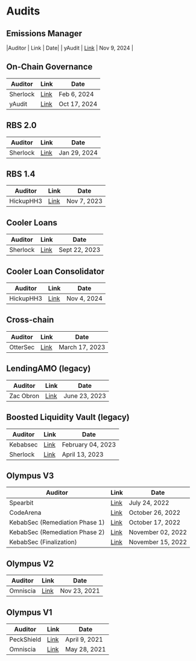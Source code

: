 # Audits

## Emissions Manager
|Auditor | Link           | Date|
| yAudit | [Link](https://storage.googleapis.com/olympusdao-landing-page-reports/audits/2024_11_EmissionManager_ReserveMigrator.pdf) | Nov 9, 2024 |


## On-Chain Governance
| Auditor  | Link          | Date |
| -------- | ------------- | ---- |
| Sherlock | [Link](/gitbook/assets/Olympus_On-Chain_Governance_Audit_Report.pdf) | Feb 6, 2024 |
| yAudit | [Link](/gitbook/assets/yaudit_report.pdf) | Oct 17, 2024 |

## RBS 2.0
| Auditor  | Link          | Date |
| -------- | ------------- | ---- |
| Sherlock | [Link](/gitbook/assets/olympus_rbs2_audit_report.pdf) | Jan 29, 2024 |

## RBS 1.4
| Auditor  | Link          | Date |
| -------- | ------------- | ---- |
| HickupHH3 | [Link](/gitbook/assets/2023_11_OlympusDAO.pdf) | Nov 7, 2023 |

## Cooler Loans
| Auditor  | Link          | Date |
| -------- | ------------- | ---- |
| Sherlock | [Link](/gitbook/assets/Cooler_Update_Audit_Report.pdf) | Sept 22, 2023 |

## Cooler Loan Consolidator
| Auditor  | Link          | Date |
| -------- | ------------- | ---- |
| HickupHH3 | [Link](https://storage.googleapis.com/olympusdao-landing-page-reports/audits/2024_10_LoanConsolidator_Audit.pdf) | Nov 4, 2024 |

## Cross-chain
| Auditor  | Link          | Date |
| -------- | ------------- | ---- |
| OtterSec | [Link](/gitbook/assets/ottersec_audit_final.pdf) | March 17, 2023|

## LendingAMO (legacy)
| Auditor   | Link    | Date    |
| --------- | ------- | ------- |
| Zac Obron |  [Link](https://gist.github.com/zobront/f1eec20c0e566632cf167004bf4076c6)       |   June 23, 2023      |

## Boosted Liquidity Vault (legacy)

| Auditor  | Link    | Date |
| -------- | ------- | ------- |
| Kebabsec | [Link](https://hackmd.io/@12og4u7y8i/HJVAPMlno)                     | February 04, 2023 |
| Sherlock | [Link](/gitbook/assets/Olympus_Liquidity_Vaults_Audit_Report_1.pdf) | April 13, 2023 |

## Olympus V3
| Auditor      | Link     | Date     |
| ------------ | -------- | -------- |
| Spearbit  | [Link](/OlympusDAO-1.pdf)| July 24, 2022 |
| CodeArena                      | [Link](https://code4rena.com/reports/2022-08-olympus/) | October 26, 2022 |
| KebabSec (Remediation Phase 1) | [Link](https://hackmd.io/tJdujc0gSICv06p_9GgeFQ)     |  October 17, 2022  |
| KebabSec (Remediation Phase 2) | [Link](https://hackmd.io/@12og4u7y8i/rk5PeIiEs)        |       November 02, 2022       |
| KebabSec (Finalization)        | [Link](https://hackmd.io/@12og4u7y8i/Sk56otcBs)        |     November 15, 2022         |

## Olympus V2
| Auditor  | Link  | Date |
| -------- | ----- | ---- |
| Omniscia | [Link](https://omniscia.io/olympus-dao-protocol-v2/) | Nov 23, 2021 |

## Olympus V1
| Auditor  | Link  | Date |
| ---------- | --- |------|
| PeckShield | [Link](https://github.com/peckshield/publications/blob/master/audit_reports/PeckShield-Audit-Report-OlympusDAO-v1.0.pdf) | April 9, 2021|
| Omniscia   | [Link](https://omniscia.io/olympusdao-algorithmic-currency-protocol) | May 28, 2021|


